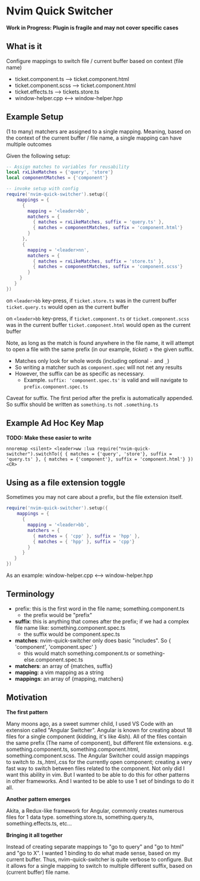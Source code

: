 # Nvim Quick Switcher

**Work in Progress: Plugin is fragile and may not cover specific cases**

## What is it
Configure mappings to switch file / current buffer based on context (file name)
- ticket.component.ts --> ticket.component.html
- ticket.component.scss --> ticket.component.html
- ticket.effects.ts --> tickets.store.ts
- window-helper.cpp <--> window-helper.hpp

## Example Setup
(1 to many) matchers are assigned to a single mapping.
Meaning, based on the context of the current buffer / file name,
a single mapping can have multiple outcomes

Given the following setup:

```lua
-- Assign matches to variables for reusability
local rxLikeMatches = {'query', 'store'}
local componentMatches = {'component'}

-- invoke setup with config
require('nvim-quick-switcher').setup({
    mappings = {
      {
        mapping = '<leader>bb',
        matchers = {
          { matches = rxLikeMatches, suffix = 'query.ts' },
          { matches = componentMatches, suffix = 'component.html'}
        }
      },
      {
        mapping = '<leader>nn',
        matchers = {
          { matches = rxLikeMatches, suffix = 'store.ts' },
          { matches = componentMatches, suffix = 'component.scss'}
        }
     }
   }
})
```

on `<leader>bb` key-press,
if `ticket.store.ts` was in the current buffer
`ticket.query.ts` would open as the current buffer

on `<leader>bb` key-press,
if `ticket.component.ts` or `ticket.component.scss` was in the current buffer
`ticket.component.html` would open as the current buffer

Note, as long as the match is found anywhere in the file name, it will attempt to open 
a file with the same prefix (in our example, *ticket*) + the given suffix.
- Matches only look for whole words (including optional `-` and `_`)
- So writing a matcher such as `component.spec` will not net any results
- However, the suffix can be as specific as necessary.
  - Example. `suffix: 'component.spec.ts'` is valid and will navigate to `prefix.component.spec.ts`

Caveat for suffix. The first period after the prefix is automatically appended.
So suffix should be written as `something.ts` not `.something.ts`

## Example Ad Hoc Key Map
**TODO: Make these easier to write**
```
nnoremap <silent> <leader>ww :lua require("nvim-quick-switcher").switchTo({ { matches = {'query', 'store'}, suffix = 'query.ts' }, { matches = {'component'}, suffix = 'component.html'} })<CR>
```

## Using as a file extension toggle 
Sometimes you may not care about a prefix, but the file extension itself.

```lua
require('nvim-quick-switcher').setup({
    mappings = {
      {
        mapping = '<leader>bb',
        matchers = {
          { matches = { 'cpp' }, suffix = 'hpp' },
          { matches = { 'hpp' }, suffix = 'cpp'}
        }
      }
   }
})
```
As an example: window-helper.cpp <--> window-helper.hpp

## Terminology
- prefix: this is the first word in the file name; something.component.ts
  - the prefix would be "prefix"
- **suffix**: this is anything that comes after the prefix; if we had a complex file name like: something.component.spec.ts
  - the suffix would be component.spec.ts
- **matches**: nvim-quick-switcher only does basic "includes". So { 'component', 'component.spec' }
  - this would match something.component.ts or something-else.component.spec.ts
- **matchers**: an array of {matches, suffix}
- **mapping**: a vim mapping as a string
- **mappings**: an array of {mapping, matchers}

## Motivation
**The first pattern**

Many moons ago, as a sweet summer child, I used VS Code with an extension called "Angular Switcher".
Angular is known for creating about 18 files for a single component (kidding, it's like 4ish).
All of the files contain the same prefix (The name of component), but different file extensions.
e.g. something.component.ts, something.component.html, something.component.scss.
The Angular Switcher could assign mappings to switch to .ts,.html,.css for the currently open component;
creating a very fast way to switch between files related to the component.
Not only did I want this ability in vim. But I wanted to be able to do this for
other patterns in other frameworks. And I wanted to be able to use 1 set of bindings to do it all.

**Another pattern emerges**

Akita, a Redux-like framework for Angular, commonly creates numerous files for 1 data type.
something.store.ts, something.query.ts, something.effects.ts, etc...

**Bringing it all together**

Instead of creating separate mappings to "go to query" and "go to html" and "go to X". 
I wanted 1 binding to do what made sense, based on my current buffer.
Thus, nvim-quick-switcher is quite verbose to configure. But it allows for
a single mapping to switch to multiple different suffix, based on (current buffer) file name.
